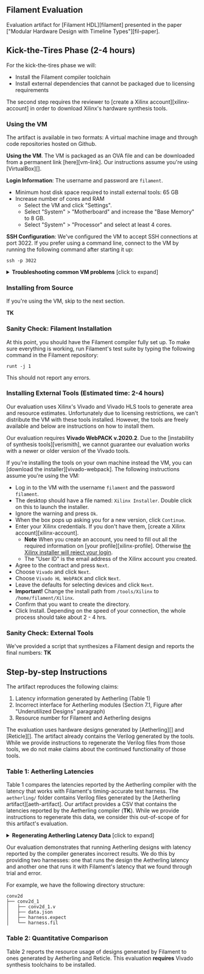 ## Filament Evaluation

Evaluation artifact for [Filament HDL][filament] presented in the paper ["Modular Hardware Design with Timeline Types"][fil-paper].

## Kick-the-Tires Phase (2-4 hours)

For the kick-the-tires phase we will:
- Install the Filament compiler toolchain
- Install external dependencies that cannot be packaged due to licensing requirements

The second step requires the reviewer to [create a Xilinx account][xilinx-account] in order to download Xilinx's hardware synthesis tools.

### Using the VM

The artifact is available in two formats: A virtual machine image and through code repositories hosted on Github.

**Using the VM**.
The VM is packaged as an OVA file and can be downloaded from a permanent link [here][vm-link].
Our instructions assume you're using [VirtualBox][].

**Login Information**: The username and password are `filament`.

- Minimum host disk space required to install external tools: 65 GB
- Increase number of cores and RAM
  - Select the VM and click "Settings".
  - Select "System" > "Motherboard" and increase the "Base Memory" to 8 GB.
  - Select "System" > "Processor" and select at least 4 cores.

**SSH Configuration**: We've configured the VM to accept SSH connections at port 3022. If you prefer using a command line, connect to the VM by running the following command after starting it up:
```
ssh -p 3022
```

<details>
<summary><b>Troubleshooting common VM problems</b> [click to expand]</summary>

 - **Running out of disk space while installing Vivado tools**. The Vivado installer will sometimes
 crash or not start if there is not enough disk space. The Virtual Machine is configured to use
 a dynamically sized disk, so to solve this problem, simply clear space on the host machine. You need about 65 gbs of free space.
 - **Running out of memory**. Vivado, Vivado HLS, and Verilator all use a fair amount of memory. If there
 is not enough memory available to the VM, they will crash and data won't be generated. If something fails you can do one of:
   - Increase the RAM and rerun the script that had a failure.
   - Ignore the failure, the figure generation scripts are made to be resilient to this kind of data failure.
</details>

### Installing from Source

If you're using the VM, skip to the next section.

**TK**

### Sanity Check: Filament Installation

At this point, you should have the Filament compiler fully set up. To make sure everything is working, run Filament's test suite by typing the following command in the Filament repository:
```
runt -j 1
```
This should not report any errors.

### Installing External Tools (Estimated time: 2-4 hours)
Our evaluation uses Xilinx's Vivado and Vivado HLS tools to generate area and resource estimates.
Unfortunately due to licensing restrictions, we can't distribute the VM with these tools installed.
However, the tools are freely available and below are instructions on how to install them.

Our evaluation requires **Vivado WebPACK v.2020.2**.
Due to the [instability of synthesis tools][verismith], we cannot guarantee our evaluation works with a newer or older version of the Vivado tools.

If you're installing the tools on your own machine instead the VM, you can [download the installer][vivado-webpack].
The following instructions assume you're using the VM:

- Log in to the VM with the username `filament` and the password `filament`.
- The desktop should have a file named: `Xilinx Installer`. Double click on this to launch the installer.
- Ignore the warning and press `Ok`.
- When the box pops up asking you for a new version, click `Continue`.
- Enter your Xilinx credentials. If you don't have them, [create a Xilinx account][xilinx-account].
  - **Note** When you create an account, you need to fill out all the required information on [your profile][xilinx-profile].
  Otherwise [the Xilinx installer will reject your login](xilinx-fill-account).
  - The "User ID" is the email address of the Xilinx account you created.
- Agree to the contract and press `Next`.
- Choose `Vivado` and click `Next`.
- Choose `Vivado HL WebPACK` and click `Next`.
- Leave the defaults for selecting devices and click `Next`.
- **Important!** Change the install path from `/tools/Xilinx` to `/home/filament/Xilinx`.
- Confirm that you want to create the directory.
- Click Install. Depending on the speed of your connection, the whole process should take about 2 - 4 hrs.

### Sanity Check: External Tools

We've provided a script that synthesizes a Filament design and reports the final numbers: **TK**

## Step-by-step Instructions

The artifact reproduces the following claims:
1. Latency information generated by Aetherling (Table 1)
2. Incorrect interface for Aetherling modules (Section 7.1, Figure after "Underutilized Designs" paragraph)
3. Resource number for Filament and Aetherling designs

The evaluation uses hardware designs generated by [Aetherling][] and [Reticle][]. The artifact already contains the Verilog generated by the tools.
While we provide instructions to regenerate the Verilog files from those tools, we do not make claims about the continued functionality of those tools.

### Table 1: Aetherling Latencies

Table 1 compares the latencies reported by the Aetherling compiler with the latency that works with Filament's timing-accurate test harness.
The `aetherling/` folder contains Verilog files generated by the [Aetherling artifact][aeth-artifact].
Our artifact provides a CSV that contains the latencies reported by the Aetherling compiler (**TK**).
While we provide instructions to regenerate this data, we consider this out-of-scope of for this artifact's evaluation.

<details>
<summary><b>Regenerating Aetherling Latency Data</b> [click to expand]</summary>

Generating latency information requires the [Aetherling artifact][aeth-artifact]. Our provided instructions work when using the [Aetherling artifact VM][aeth-artifact-vm]:

- Download and configure the Aetherling VM
- **TK**
- In the command line REPL, run:
```
map compute_latency conv_2d_ppar
map compute_latency sharpen_ppar
```
- The above commands will cause the run the Aetherling compiler on all the `conv_2d` and `sharpen` designs and report the results in the form of a 7-element array which tracks the latencies for designs with the following throughputs: `[16, 8, 4, 2, 1, 1/3, 1/9]`.

</details>

Our evaluation demonstrates that running Aetherling designs with latency reported by the compiler generates incorrect results.
We do this by providing two harnesses: one that runs the design the Aetherling latency and another one that runs it with Filament's latency that we found through trial and error.

For example, we have the following directory structure:
```
conv2d
├── conv2d_1
│   ├── conv2d_1.v
│   ├── data.json
│   ├── harness.expect
│   └── harness.fil
```

### Table 2: Quantitative Comparison

Table 2 reports the resource usage of designs generated by Filament to ones generated by Aetherling and Reticle. This evaluation **requires** Vivado synthesis toolchains to be installed.